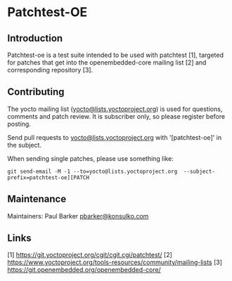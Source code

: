 Patchtest-OE
=========

Introduction
------------

Patchtest-oe is a test suite intended to be used with patchtest [1], targeted
for patches that get into the openembedded-core mailing list [2] and
corresponding repository [3].

Contributing
------------

The yocto mailing list (yocto@lists.yoctoproject.org) is used for questions,
comments and patch review.  It is subscriber only, so please register before
posting.

Send pull requests to yocto@lists.yoctoproject.org with '[patchtest-oe]' in the
subject.

When sending single patches, please use something like:

    git send-email -M -1 --to=yocto@lists.yoctoproject.org  --subject-prefix=patchtest-oe][PATCH

Maintenance
-----------

Maintainers:
    Paul Barker <pbarker@konsulko.com>

Links
-----
[1] https://git.yoctoproject.org/cgit/cgit.cgi/patchtest/
[2] https://www.yoctoproject.org/tools-resources/community/mailing-lists
[3] https://git.openembedded.org/openembedded-core/

